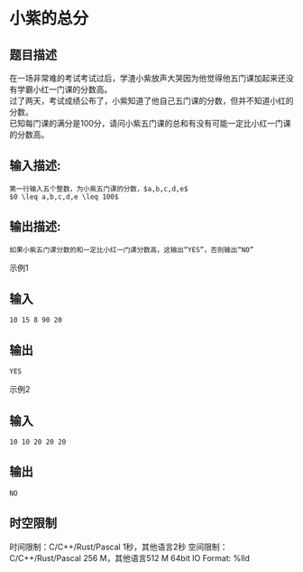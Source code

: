 # 小紫的总分

## 题目描述

在一场非常难的考试考试过后，学渣小紫放声大哭因为他觉得他五门课加起来还没有学霸小红一门课的分数高。  
过了两天，考试成绩公布了，小紫知道了他自己五门课的分数，但并不知道小红的分数。  
已知每门课的满分是$100$分，请问小紫五门课的总和有没有可能一定比小红一门课的分数高。

## 输入描述:
    
    
    第一行输入五个整数，为小紫五门课的分数，$a,b,c,d,e$  
    $0 \leq a,b,c,d,e \leq 100$

## 输出描述:
    
    
    如果小紫五门课分数的和一定比小红一门课分数高，这输出“YES”，否则输出“NO”

示例1 

## 输入
    
    
    10 15 8 90 20

## 输出
    
    
    YES

示例2 

## 输入
    
    
    10 10 20 20 20

## 输出
    
    
    NO


## 时空限制

时间限制：C/C++/Rust/Pascal 1秒，其他语言2秒
空间限制：C/C++/Rust/Pascal 256 M，其他语言512 M
64bit IO Format: %lld